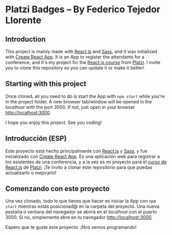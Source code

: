 # Platzi Badges – By Federico Tejedor Llorente

## Introduction

This project is mainly made with [React.js](https://reactjs.org/) and [Sass](https://sass-lang.com/), and it was initialized with [Create React App](https://github.com/facebook/create-react-app). It is an App to register the attendants for a conference, and it's my project for the [React.js course](https://platzi.com/cursos/react/) from [Platzi](https://platzi.com/). I invite you to clone this repository so you can update it or make it better!

## Starting with this project

Once cloned, all you need to do is start the App with `npm start` while you're in the project folder. A new browser tab/window will be opened in the *localhost* with the port 3000. If not, just open in your browser [http://localhost:3000](http://localhost:3000).

I hope you enjoy this project. See you coding!

## Introducción (ESP)

Este proyecto está hecho principalmente con [React.js](https://reactjs.org/) y [Sass](https://sass-lang.com/), y fue inicializado con [Create React App](https://github.com/facebook/create-react-app). Es una aplicación web para registrar a los asistentes de una conferencia, y a la vez es mi proyecto para el [curso de React.js](https://platzi.com/cursos/react/) de [Platzi](https://platzi.com/). ¡Te invito a clonar este repositorio para que puedas actualizarlo o mejorarlo!

## Comenzando con este proyecto

Una vez clonado, todo lo que tienes que hacer es iniciar la App con `npm start` mientras estás posicionad@ en la carpeta del proyecto. Una nueva pestaña o ventana del navegador se abrirá en el *localhost* con el puerto 3000. Si no, simplemente abre en tu navegador [http://localhost:3000](http://localhost:3000).

Espero que te guste este proyecto. ¡Nos vemos programando!